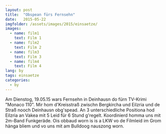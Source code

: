 ```yaml
---
layout: post
title:  "Obspean fürs Fernsehn"
date:   2015-05-22
imgfolder: /assets/images/2015/einsaetze/
images:
  - name: film1
    text: Film 1
  - name: film2
    text: Film 2
  - name: film3
    text: Film 3
  - name: film4
    text: Film 4
lang: by
tags: einsaetze
categories:
  - by
---
```

Am Dienstog, 19.05.15 wars Fernsehn in Deinhausn do fürn TV-Krimi "Monaco 110". Mir hom d'Kreisstraß zwischn Bergkircha und Eilzria und de Straß nooch Deinhausn obg'spead. An 3 unterschiedliche Positiona hod Eilzria an Vakea mit 5 Leid für 6 Stund g'regelt. Koordinierd homma uns mit 2m-Band Funkgeräde. Ois obbaud worn is is a LKW vo de Filmleid im Grom hänga bliem und vo uns mit am Bulldoog nauszong worn.
